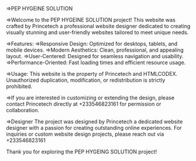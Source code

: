 
=>PEP HYGEINE SOLUTION

=>Welcome to the PEP HYGEINE SOLUTION project! This website was crafted by Princetech a professional website designer dedicated to creating visually stunning and user-friendly websites tailored to meet unique needs.

=>Features:
=>Responsive Design: Optimized for desktops, tablets, and mobile devices.
=>Modern Aesthetics: Clean, professional, and appealing layout.
=>User-Centered: Designed for seamless navigation and usability.
=>Performance-Oriented: Fast loading times and efficient resource usage.

=>Usage:
This website is the property of Princetech and HTMLCODEX. Unauthorized duplication, modification, or redistribution is strictly prohibited.

=>If you are interested in customizing or extending the design, please contact Princetech directly at +233546823161 for permission or collaboration.

=>Designer
The project was designed by Princetech a dedicated website designer with a passion for creating outstanding online experiences. For inquiries or custom website design projects, please reach out via +233546823161

Thank you for exploring the PEP HYGEING SOLUTION project!

